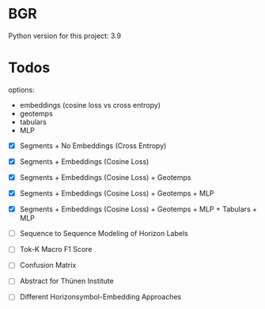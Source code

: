 # BGR

Python version for this project: 3.9

# Todos

options:
- embeddings (cosine loss vs cross entropy)
- geotemps
- tabulars
- MLP

- [x] Segments + No Embeddings (Cross Entropy)

- [x] Segments + Embeddings (Cosine Loss)

- [x] Segments + Embeddings (Cosine Loss) + Geotemps

- [x] Segments + Embeddings (Cosine Loss) + Geotemps + MLP

- [x] Segments + Embeddings (Cosine Loss) + Geotemps + MLP + Tabulars + MLP

- [ ] Sequence to Sequence Modeling of Horizon Labels

- [ ] Tok-K Macro F1 Score

- [ ] Confusion Matrix

- [ ] Abstract for Thünen Institute

- [ ] Different Horizonsymbol-Embedding Approaches